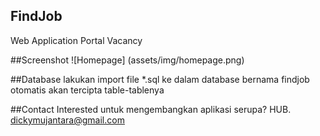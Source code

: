 ## FindJob
Web Application Portal Vacancy

##Screenshot
![Homepage] (assets/img/homepage.png)

##Database
lakukan import file *.sql ke dalam database bernama findjob otomatis akan tercipta table-tablenya

##Contact
Interested untuk mengembangkan aplikasi serupa? HUB. dickymujantara@gmail.com